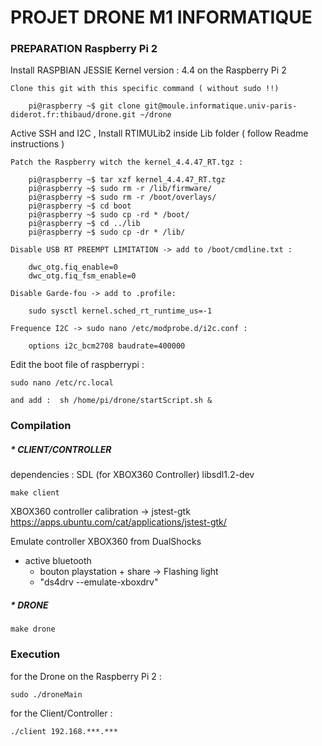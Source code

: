 # PROJET DRONE M1 INFORMATIQUE



### PREPARATION Raspberry Pi 2

Install RASPBIAN JESSIE Kernel version : 4.4 on the Raspberry Pi 2

```
Clone this git with this specific command ( without sudo !!)

	pi@raspberry ~$ git clone git@moule.informatique.univ-paris-diderot.fr:thibaud/drone.git ~/drone
```

Active SSH and I2C , Install RTIMULib2 inside Lib folder ( follow Readme instructions )

```
Patch the Raspberry witch the kernel_4.4.47_RT.tgz :

	pi@raspberry ~$ tar xzf kernel_4.4.47_RT.tgz
	pi@raspberry ~$ sudo rm -r /lib/firmware/
	pi@raspberry ~$ sudo rm -r /boot/overlays/
	pi@raspberry ~$ cd boot
	pi@raspberry ~$ sudo cp -rd * /boot/
	pi@raspberry ~$ cd ../lib
	pi@raspberry ~$ sudo cp -dr * /lib/
```

```
Disable USB RT PREEMPT LIMITATION -> add to /boot/cmdline.txt : 

	dwc_otg.fiq_enable=0
	dwc_otg.fiq_fsm_enable=0
```

```
Disable Garde-fou -> add to .profile:

	sudo sysctl kernel.sched_rt_runtime_us=-1
```

```
Frequence I2C -> sudo nano /etc/modprobe.d/i2c.conf :

	options i2c_bcm2708 baudrate=400000
```

Edit the boot file of raspberrypi :
	
	sudo nano /etc/rc.local

	and add :  sh /home/pi/drone/startScript.sh &

	


### Compilation


##### * CLIENT/CONTROLLER

dependencies : SDL (for XBOX360 Controller) libsdl1.2-dev

	make client

XBOX360 controller calibration ->   jstest-gtk
	https://apps.ubuntu.com/cat/applications/jstest-gtk/

Emulate controller XBOX360 from DualShocks
 * active bluetooth 
	* bouton playstation + share -> Flashing light
	* "ds4drv --emulate-xboxdrv"



##### * DRONE

	make drone

### Execution

for the Drone on the Raspberry Pi 2 :

	sudo ./droneMain

for the Client/Controller :

	./client 192.168.***.***
